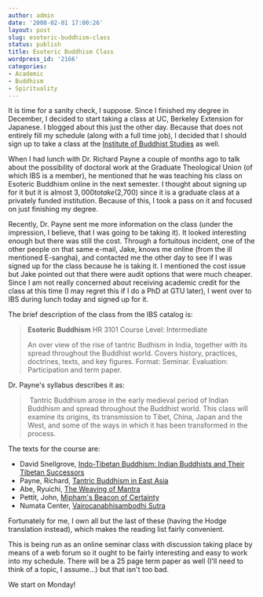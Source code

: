 ```yaml
---
author: admin
date: '2008-02-01 17:00:26'
layout: post
slug: esoteric-buddhism-class
status: publish
title: Esoteric Buddhism Class
wordpress_id: '2166'
categories:
- Academic
- Buddhism
- Spirituality
---
```

It is time for a sanity check, I suppose. Since I finished my degree in December, I decided to start taking a class at UC, Berkeley Extension for Japanese. I blogged about this just the other day. Because that does not entirely fill my schedule (along with a full time job), I decided that I should sign up to take a class at the <a href="http://shin-ibs.edu/">Institute of Buddhist Studies</a> as well.

When I had lunch with Dr. Richard Payne a couple of months ago to talk about the possibility of doctoral work at the Graduate Theological Union (of which IBS is a member), he mentioned that he was teaching his class on Esoteric Buddhism online in the next semester. I thought about signing up for it but it is almost $3,000 to take ($2,700) since it is a graduate class at a privately funded institution. Because of this, I took a pass on it and focused on just finishing my degree.

Recently, Dr. Payne sent me more information on the class (under the impression, I believe, that I was going to be taking it). It looked interesting enough but there was still the cost. Through a fortuitous incident, one of the other people on that same e-mail, Jake, knows me online (from the ill mentioned E-sangha), and contacted me the other day to see if I was signed up for the class because he is taking it. I mentioned the cost issue but Jake pointed out that there were audit options that were much cheaper. Since I am not really concerned about receiving academic credit for the class at this time (I may regret this if I do a PhD at GTU later), I went over to IBS during lunch today and signed up for it.

The brief description of the class from the IBS catalog is:
<blockquote>
<p class="blockquote"><strong>Esoteric Buddhism</strong>
HR 3101
Course Level: Intermediate
<p class="blockquote">An over view of the rise of tantric Budhism in India, together with its spread throughout the Buddhist world. Covers history, practices, doctrines, texts, and key figures. Format: Seminar. Evaluation: Participation and term paper.</p>
</blockquote>
Dr. Payne's syllabus describes it as:
<blockquote> Tantric Buddhism arose in the early medieval period of Indian Buddhism and spread throughout the Buddhist world. This class will examine its origins, its transmission to Tibet, China, Japan and the West, and some of the ways in which it has been transformed in the process.</blockquote>
The texts for the course are:
<ul>
	<li>David Snellgrove, <a href="http://www.amazon.com/Indo-Tibetan-Buddhism-Buddhists-Tibetan-Successors/dp/1570629730/">Indo-Tibetan Buddhism: Indian Buddhists and Their Tibetan Successors</a></li>
	<li>Payne, Richard, <a href="http://www.amazon.com/Tantric-Buddhism-East-Richard-Payne/dp/0861714873/">Tantric Buddhism in East Asia</a></li>
	<li>Abe, Ryuichi, <a href="http://www.amazon.com/Weaving-Mantra-Ryûichi-Abé/dp/0231112874/">The Weaving of Mantra</a></li>
	<li>Pettit, John, <a href="http://www.amazon.com/Miphams-Beacon-Certainty-Illuminating-Perfection/dp/0861711572">Mipham's Beacon of Certainty</a></li>
	<li>Numata Center, <a href="http://www.amazon.com/Vairocanabhisambodhi-Sutra-Numata-Center/dp/188643932X/">Vairocanabhisambodhi Sutra</a></li>
</ul>
Fortunately for me, I own all but the last of these (having the Hodge translation instead), which makes the reading list fairly convenient.

This is being run as an online seminar class with discussion taking place by means of a web forum so it ought to be fairly interesting and easy to work into my schedule. There will be a 25 page term paper as well (I'll need to think of a topic, I assume...) but that isn't too bad.

We start on Monday!
